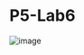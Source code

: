 # P5-Lab6

![image](https://user-images.githubusercontent.com/101264707/157860189-9740b4e8-1f08-4d26-838d-d35eecdacef7.png)

